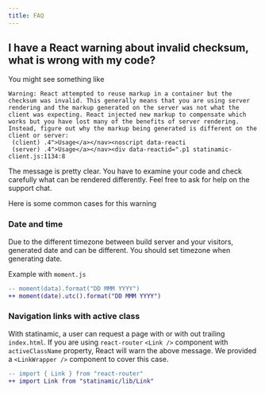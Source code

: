 ```yaml
---
title: FAQ
---
```


## I have a React warning about invalid checksum, what is wrong with my code?

You might see something like

```
Warning: React attempted to reuse markup in a container but the checksum was invalid. This generally means that you are using server rendering and the markup generated on the server was not what the client was expecting. React injected new markup to compensate which works but you have lost many of the benefits of server rendering. Instead, figure out why the markup being generated is different on the client or server:
 (client) .4">Usage</a></nav><noscript data-reacti
 (server) .4">Usage</a></nav><div data-reactid=".p1 statinamic-client.js:1134:8
```

The message is pretty clear. You have to examine your code and check carefully
what can be rendered differently. Feel free to ask for help on the support chat.

Here is some common cases for this warning

### Date and time

Due to the different timezone between build server and your visitors, generated
date and can be different. You should set timezone when generating date.

Example with `moment.js`

```diff
-- moment(data).format("DD MMM YYYY")
++ moment(date).utc().format("DD MMM YYYY")
```

### Navigation links with active class

With statinamic, a user can request a page with or with out trailing `index.html`.
If you are using `react-router` `<Link />` component with `activeClassName` property,
React will warn the above message. We provided a `<LinkWrapper />` component to
cover this case.

```diff
-- import { Link } from "react-router"
++ import Link from "statinamic/lib/Link"
```
